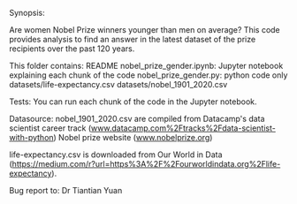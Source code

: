 Synopsis:

Are women Nobel Prize winners younger than men on average? This code provides analysis to find an answer in the latest dataset of the prize recipients over the past 120 years. 

This folder contains:
README
nobel_prize_gender.ipynb: Jupyter notebook explaining each chunk of the code
nobel_prize_gender.py: python code only
datasets/life-expectancy.csv
datasets/nobel_1901_2020.csv

Tests:
You can run each chunk of the code in the Jupyter notebook.

Datasource:
nobel_1901_2020.csv are compiled from 
Datacamp's data scientist career track (www.datacamp.com%2Ftracks%2Fdata-scientist-with-python)
Nobel prize website (www.nobelprize.org)

life-expectancy.csv is downloaded from Our World in Data (https://medium.com/r?url=https%3A%2F%2Fourworldindata.org%2Flife-expectancy).

Bug report to: Dr Tiantian Yuan
